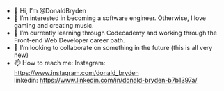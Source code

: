 - 👋 Hi, I’m @DonaldBryden
- 👀 I’m interested in becoming a software engineer. Otherwise, I love gaming and creating music.
- 🌱 I’m currently learning through Codecademy and working through the Front-end Web Developer career path.
- 💞️ I’m looking to collaborate on something in the future (this is all very new)
- 📫 How to reach me: 
Instagram: https://www.instagram.com/donald_bryden  
linkedin: https://www.linkedin.com/in/donald-bryden-b7b1397a/

<!---
DonaldBryden/DonaldBryden is a ✨ special ✨ repository because its `README.md` (this file) appears on your GitHub profile.
You can click the Preview link to take a look at your changes.
--->
